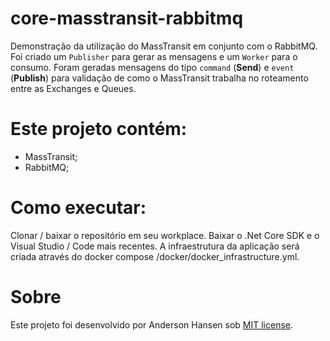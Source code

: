 # core-masstransit-rabbitmq
Demonstração da utilização do MassTransit em conjunto com o RabbitMQ. Foi criado um `Publisher` para gerar as mensagens e um `Worker` para o consumo. Foram geradas mensagens do tipo `command` (**Send**) e `event` (**Publish**) para validação de como o MassTransit trabalha no roteamento entre as Exchanges e Queues.

# Este projeto contém:
- MassTransit;
- RabbitMQ;

# Como executar:
Clonar / baixar o repositório em seu workplace.
Baixar o .Net Core SDK e o Visual Studio / Code mais recentes.
A infraestrutura da aplicação será criada através do docker compose /docker/docker_infrastructure.yml.


# Sobre
Este projeto foi desenvolvido por Anderson Hansen sob [MIT license](LICENSE).
